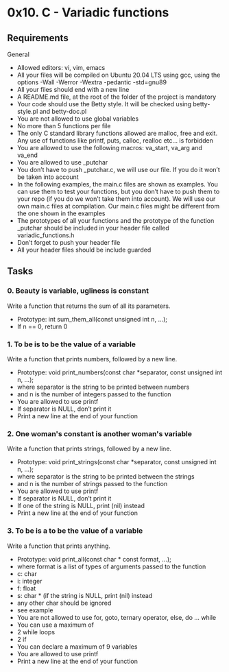 # 0x10. C - Variadic functions
## Requirements
General
* Allowed editors: vi, vim, emacs
* All your files will be compiled on Ubuntu 20.04 LTS using gcc, using the options -Wall -Werror -Wextra -pedantic -std=gnu89
* All your files should end with a new line
* A README.md file, at the root of the folder of the project is mandatory
* Your code should use the Betty style. It will be checked using betty-style.pl and betty-doc.pl
* You are not allowed to use global variables
* No more than 5 functions per file
* The only C standard library functions allowed are malloc, free and exit. Any use of functions like printf, puts, calloc, realloc etc… is forbidden
* You are allowed to use the following macros: va_start, va_arg and va_end
* You are allowed to use _putchar
* You don’t have to push _putchar.c, we will use our file. If you do it won’t be taken into account
* In the following examples, the main.c files are shown as examples. You can use them to test your functions, but you don’t have to push them to your repo (if you do we won’t take them into account). We will use our own main.c files at compilation. Our main.c files might be different from the one shown in the examples
* The prototypes of all your functions and the prototype of the function _putchar should be included in your header file called variadic_functions.h
* Don’t forget to push your header file
* All your header files should be include guarded
## Tasks
### 0. Beauty is variable, ugliness is constant
Write a function that returns the sum of all its parameters.
* Prototype: int sum_them_all(const unsigned int n, ...);
* If n == 0, return 0
### 1. To be is to be the value of a variable
Write a function that prints numbers, followed by a new line.
* Prototype: void print_numbers(const char *separator, const unsigned int n, ...);
* where separator is the string to be printed between numbers
* and n is the number of integers passed to the function
* You are allowed to use printf
* If separator is NULL, don’t print it
* Print a new line at the end of your function
### 2. One woman's constant is another woman's variable
Write a function that prints strings, followed by a new line.
* Prototype: void print_strings(const char *separator, const unsigned int n, ...);
* where separator is the string to be printed between the strings
* and n is the number of strings passed to the function
* You are allowed to use printf
* If separator is NULL, don’t print it
* If one of the string is NULL, print (nil) instead
* Print a new line at the end of your function
### 3. To be is a to be the value of a variable
Write a function that prints anything.
* Prototype: void print_all(const char * const format, ...);
* where format is a list of types of arguments passed to the function
 * c: char
 * i: integer
 * f: float
 * s: char * (if the string is NULL, print (nil) instead
 * any other char should be ignored
 * see example
* You are not allowed to use for, goto, ternary operator, else, do ... while
* You can use a maximum of
 * 2 while loops
 * 2 if
* You can declare a maximum of 9 variables
* You are allowed to use printf
* Print a new line at the end of your function
